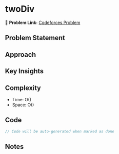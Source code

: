 # twoDiv

🔗 **Problem Link:** [Codeforces Problem](https://codeforces.com/problemset/problem/1916/B)

## Problem Statement
<!-- Describe the problem here -->

## Approach
<!-- Explain your approach -->

## Key Insights
<!-- List key insights and tricks -->

## Complexity
- Time: O()
- Space: O()

## Code
```cpp
// Code will be auto-generated when marked as done
```

## Notes
<!-- Any additional notes -->

